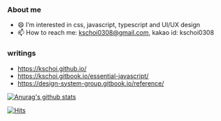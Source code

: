 
### About me 

* 😄 I’m interested in css, javascript, typescript and UI/UX design
* 📫 How to reach me: kschoi0308@gmail.com, kakao id: kschoi0308

### writings
* https://kschoi.github.io/
* https://kschoi.gitbook.io/essential-javascript/
* https://design-system-group.gitbook.io/reference/

[![Anurag's github stats](https://github-readme-stats.vercel.app/api?username=kschoi&show_icons=true&theme=tokyonight)](https://github.com/anuraghazra/github-readme-stats)


[![Hits](https://hits.seeyoufarm.com/api/count/incr/badge.svg?url=https%3A%2F%2Fgithub.com%2Fkschoi&count_bg=%239D3DC4&title_bg=%23555555&icon=&icon_color=%23E7E7E7&title=hits&edge_flat=false)](https://hits.seeyoufarm.com)


<!--
* https://kschoi.gitbook.io/javascript-module-bundler/
**kschoi/kschoi** is a ✨ _special_ ✨ repository because its `README.md` (this file) appears on your GitHub profile.

Here are some ideas to get you started:

- 🔭 I’m currently working on ...
- 🌱 I’m currently learning ...
- 👯 I’m looking to collaborate on ...
- 🤔 I’m looking for help with ...
- 💬 Ask me about ...
- 📫 How to reach me: ...
- 😄 Pronouns: ...
- ⚡ Fun fact: ...
- 👋
-->
